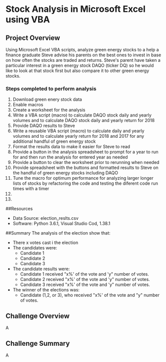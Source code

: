 # Stock Analysis in Microsoft Excel using VBA

## Project Overview
Using Microsoft Excel VBA scripts, analyze green energy stocks to a help a finance graduate Steve advise his parents on the best ones to invest in base on how often the stocks are traded and returns. Steve's parent have taken a particular interest in a green energy stock DAQO (ticker DQ) so he would like to look at that stock first but also compare it to other green energy stocks.

### Steps completed to perform analysis
1. Download green enery stock data
2. Enable macros
3. Create a worksheet for the analysis
4. Write a VBA script (macro) to calculate DAQO stock daily and yearly volumes and to calculate DAQO stock daily and yearly return for 2018
6. Provide DAQO results to Steve
7. Write a reusable VBA script (macro) to calculate daily and yearly volumes and to calculate yearly return for 2018 and 2017 for any additional handful of green energy stock
9. Format the results data to make it easier for Steve to read
10. Provide a button in the analysis spreadsheet to prompt for a year to run for and then run the analysis for entered year as needed
11. Provide a button to clear the worksheet prior to rerunning when needed
12. Provide spreadsheet with the buttons and formatted results to Steve on the handful of green energy stocks including DAQO
13. Tune the macro for optimum performance for analyzing larger longer lists of stocks by refactoring the code and testing the diferent code run times with a timer
14. 
15. 

##Resources
- Data Source: election_reslts.csv
- Software: Python 3.6.1, Visual Studio Cod, 1.38.1

##Summary
The analysis of the election show that:
- There x votes cast i the election
- The candidates were:
  - Candidate 1
  - Candidate 2
  - Candidate 3
- The candidate results were:
  - Candidate 1 received "x%' of the vote and 'y" number of votes.
  - Candidate 2 received "x%' of the vote and 'y" number of votes.
  - Candidate 3 received "x%' of the vote and 'y" number of votes.
- The winner of the elections was:
  - Candidate (1,2, or 3), who received "x%' of the vote and "y" number of votes.

## Challenge Overview
A

## Challenge Summary
A
